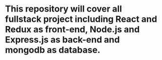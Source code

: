 # This repository will cover all fullstack project including React and Redux as front-end, Node.js and Express.js as back-end and mongodb as database.
